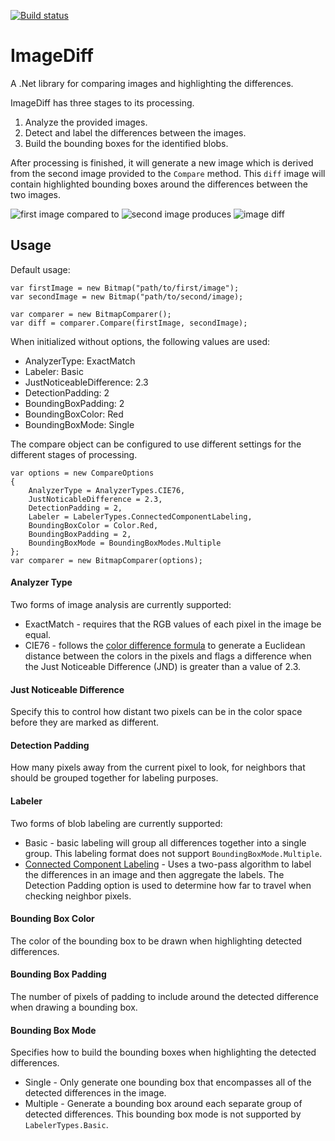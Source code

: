 [![Build status](https://ci.appveyor.com/api/projects/status/qg5rrd1rc1ioetum?svg=true)](https://ci.appveyor.com/project/RichClement/imagediff)

ImageDiff
==========

A .Net library for comparing images and highlighting the differences.

ImageDiff has three stages to its processing.
 
1. Analyze the provided images.
2. Detect and label the differences between the images.
3. Build the bounding boxes for the identified blobs.

After processing is finished, it will generate a new image which is derived from the second image provided to the `Compare` method. This `diff` image will contain highlighted bounding boxes around the differences between the two images.

![first image](/docs/images/firstImage.png) compared to ![second image](/docs/images/secondImage.png) produces 
![image diff](/docs/images/diffImage.png)

Usage
-----

Default usage:

    var firstImage = new Bitmap("path/to/first/image");
    var secondImage = new Bitmap("path/to/second/image);

    var comparer = new BitmapComparer();
    var diff = comparer.Compare(firstImage, secondImage);

When initialized without options, the following values are used:

- AnalyzerType: ExactMatch
- Labeler: Basic
- JustNoticeableDifference: 2.3
- DetectionPadding: 2
- BoundingBoxPadding: 2
- BoundingBoxColor: Red
- BoundingBoxMode: Single


The compare object can be configured to use different settings for the different stages of processing.

    var options = new CompareOptions 
    {
		AnalyzerType = AnalyzerTypes.CIE76,
        JustNoticableDifference = 2.3,
        DetectionPadding = 2,
        Labeler = LabelerTypes.ConnectedComponentLabeling,
        BoundingBoxColor = Color.Red,
        BoundingBoxPadding = 2,
        BoundingBoxMode = BoundingBoxModes.Multiple
    };
    var comparer = new BitmapComparer(options);

#### Analyzer Type
Two forms of image analysis are currently supported:

- ExactMatch - requires that the RGB values of each pixel in the image be equal.
- CIE76 - follows the [color difference formula](http://en.wikipedia.org/wiki/Color_difference "color difference formula") to generate a Euclidean distance between the colors in the pixels and flags a difference when the Just Noticeable Difference (JND) is greater than a value of 2.3.

#### Just Noticeable Difference
Specify this to control how distant two pixels can be in the color space before they are marked as different.

#### Detection Padding
How many pixels away from the current pixel to look, for neighbors that should be grouped together for labeling purposes.

#### Labeler
Two forms of blob labeling are currently supported:

- Basic - basic labeling will group all differences together into a single group. This labeling format does not support `BoundingBoxMode.Multiple`.
- [Connected Component Labeling](http://en.wikipedia.org/wiki/Connected-component_labeling "Connected Component Labeling") - Uses a two-pass algorithm to label the differences in an image and then aggregate the labels. The Detection Padding option is used to determine how far to travel when checking neighbor pixels.

#### Bounding Box Color
The color of the bounding box to be drawn when highlighting detected differences.

#### Bounding Box Padding
The number of pixels of padding to include around the detected difference when drawing a bounding box.

#### Bounding Box Mode
Specifies how to build the bounding boxes when highlighting the detected differences.

- Single - Only generate one bounding box that encompasses all of the detected differences in the image.
- Multiple - Generate a bounding box around each separate group of detected differences. This bounding box mode is not supported by `LabelerTypes.Basic`.
